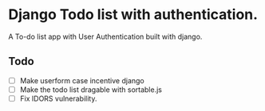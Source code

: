 # Django Todo list with authentication.

A To-do list app with User Authentication built with django.

## Todo

- [ ] Make userform case incentive django
- [ ] Make the todo list dragable with sortable.js
- [ ] Fix IDORS vulnerability.
